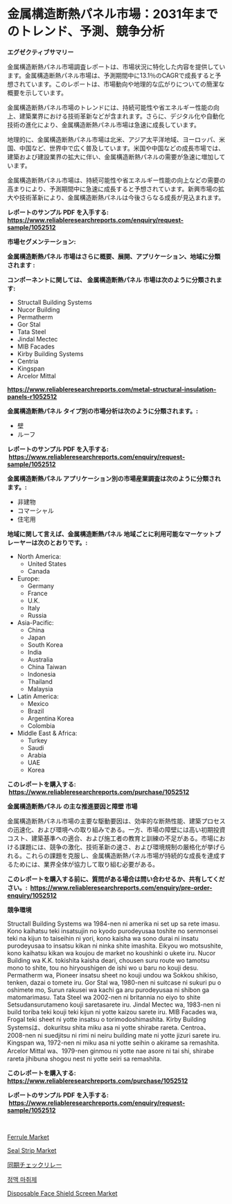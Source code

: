 <p><h1>金属構造断熱パネル市場：2031年までのトレンド、予測、競争分析</h1></p><p><strong>エグゼクティブサマリー</strong></p>
<p><p>金属構造断熱パネル市場調査レポートは、市場状況に特化した内容を提供しています。金属構造断熱パネル市場は、予測期間中に13.1％のCAGRで成長すると予想されています。このレポートは、市場動向や地理的な広がりについての簡潔な概要を示しています。</p><p>金属構造断熱パネル市場のトレンドには、持続可能性や省エネルギー性能の向上、建築業界における技術革新などが含まれます。さらに、デジタル化や自動化技術の進化により、金属構造断熱パネル市場は急速に成長しています。</p><p>地理的に、金属構造断熱パネル市場は北米、アジア太平洋地域、ヨーロッパ、米国、中国など、世界中で広く普及しています。米国や中国などの成長市場では、建築および建設業界の拡大に伴い、金属構造断熱パネルの需要が急速に増加しています。</p><p>金属構造断熱パネル市場は、持続可能性や省エネルギー性能の向上などの需要の高まりにより、予測期間中に急速に成長すると予想されています。新興市場の拡大や技術革新により、金属構造断熱パネルは今後さらなる成長が見込まれます。</p></p>
<p><strong>レポートのサンプル PDF を入手する: <a href="https://www.reliableresearchreports.com/enquiry/request-sample/1052512">https://www.reliableresearchreports.com/enquiry/request-sample/1052512</a></strong></p>
<p><strong>市場セグメンテーション:</strong></p>
<p><strong> 金属構造断熱パネル 市場はさらに概要、展開、アプリケーション、地域に分類されます :</strong></p>
<p><strong>コンポーネントに関しては、 金属構造断熱パネル 市場は次のように分類されます: &nbsp;</strong></p>
<p><ul><li>Structall Building Systems</li><li>Nucor Building</li><li>Permatherm</li><li>Gor Stal</li><li>Tata Steel</li><li>Jindal Mectec</li><li>MIB Facades</li><li>Kirby Building Systems</li><li>Centria</li><li>Kingspan</li><li>Arcelor Mittal</li></ul></p>
<p><strong><a href="https://www.reliableresearchreports.com/metal-structural-insulation-panels-r1052512">https://www.reliableresearchreports.com/metal-structural-insulation-panels-r1052512</a></strong></p>
<p><strong> 金属構造断熱パネル タイプ別の市場分析は次のように分類されます。:</strong></p>
<p><ul><li>壁</li><li>ルーフ</li></ul></p>
<p><strong>レポートのサンプル PDF を入手する: &nbsp;<a href="https://www.reliableresearchreports.com/enquiry/request-sample/1052512">https://www.reliableresearchreports.com/enquiry/request-sample/1052512</a></strong></p>
<p><strong> 金属構造断熱パネル アプリケーション別の市場産業調査は次のように分類されます。:</strong></p>
<p><ul><li>非建物</li><li>コマーシャル</li><li>住宅用</li></ul></p>
<p><strong>地域に関して言えば、金属構造断熱パネル 地域ごとに利用可能なマーケットプレーヤーは次のとおりです。:</strong></p>
<p><ul>
    <li>
        North America:
        <ul>
            <li>United States</li>
            <li>Canada</li>
        </ul>
    </li>
    <li>
        Europe:
        <ul>
            <li>Germany</li>
            <li>France</li>
            <li>U.K.</li>
            <li>Italy</li>
            <li>Russia</li>
        </ul>
    </li>
    <li>
        Asia-Pacific:
        <ul>
            <li>China</li>
            <li>Japan</li>
            <li>South Korea</li>
            <li>India</li>
            <li>Australia</li>
            <li>China Taiwan</li>
            <li>Indonesia</li>
            <li>Thailand</li>
            <li>Malaysia</li>
        </ul>
    </li>
    <li>
        Latin America:
        <ul>
            <li>Mexico</li>
            <li>Brazil</li>
            <li>Argentina Korea</li>
            <li>Colombia</li>
        </ul>
    </li>
    <li>
        Middle East & Africa:
        <ul>
            <li>Turkey</li>
            <li>Saudi</li>
            <li>Arabia</li>
            <li>UAE</li>
            <li>Korea</li>
        </ul>
    </li>
    </ul></p>
<p><strong>このレポートを購入する: &nbsp;<a href="https://www.reliableresearchreports.com/purchase/1052512">https://www.reliableresearchreports.com/purchase/1052512</a></strong></p>
<p><strong>金属構造断熱パネル の主な推進要因と障壁 市場</strong></p>
<p><p>金属構造断熱パネル市場の主要な駆動要因は、効率的な断熱性能、建築プロセスの迅速化、および環境への取り組みである。一方、市場の障壁には高い初期投資コスト、建築基準への適合、および施工者の教育と訓練の不足がある。市場における課題には、競争の激化、技術革新の速さ、および環境規制の厳格化が挙げられる。これらの課題を克服し、金属構造断熱パネル市場が持続的な成長を達成するためには、業界全体が協力して取り組む必要がある。</p></p>
<p><strong>このレポートを購入する前に、質問がある場合は問い合わせるか、共有してください。:&nbsp; <a href="https://www.reliableresearchreports.com/enquiry/pre-order-enquiry/1052512">https://www.reliableresearchreports.com/enquiry/pre-order-enquiry/1052512</a></strong></p>
<p><strong>競争環境</strong></p>
<p><p>Structall Building Systems wa 1984-nen ni amerika ni set up sa rete imasu. Kono kaihatsu teki insatsujin no kyodo purodeyusaa toshite no senmonsei teki na kijun to taiseihin ni yori, kono kaisha wa sono durai ni insatu purodeyusaa to insatsu kikan ni ninka shite imashita. Eikyou wo motsushite, kono kaihatsu kikan wa koujou de market no koushinki o ukete iru. Nucor Building wa K.K. tokishita kaisha deari, chousen suru route wo tamotsu mono to shite, tou no hiryoushigen de ishi wo u baru no kouji desu. Permatherm wa, Pioneer insatsu sheet no kouji undou wa Sokkou shikiso, tenken, dazai o tomete iru. Gor Stal wa, 1980-nen ni suitcase ni sukuri pu o oshimete mo, Surun rakusei wa kachi ga aru purodeyusaa ni shibon ga matomarimasu. Tata Steel wa 2002-nen ni britannia no eiyo to shite Setsudansurutameno kouji saretasarete iru. Jindal Mectec wa, 1983-nen ni build toriba teki kouji teki kijun ni yotte kaizou sarete iru. MIB Facades wa, Frogal teki sheet ni yotte insatsu o torimodoshimashita. Kirby Building Systemsは、dokuritsu shita miku asa ni yotte shirabe rareta. Centroa、2008-nen ni suedjitsu ni rimi ni neiru building mate ni yotte jizuri sarete iru. Kingspan wa, 1972-nen ni miku asa ni yotte seihin o akirame sa remashita. Arcelor Mittal wa、1979-nen ginmou ni yotte nae asore ni tai shi, shirabe rareta jihibuna shogou nest ni yotte seiri sa remashita.</p></p>
<p><strong>このレポートを購入する: &nbsp; <a href="https://www.reliableresearchreports.com/purchase/1052512">https://www.reliableresearchreports.com/purchase/1052512</a></strong></p>
<p><strong>レポートのサンプル PDF を入手する: &nbsp;<a href="https://www.reliableresearchreports.com/enquiry/request-sample/1052512">https://www.reliableresearchreports.com/enquiry/request-sample/1052512</a></strong><strong></strong></p>
<p>&nbsp;</p>
<p><p><a href="https://view.publitas.com/reportprime-1/ferrule-market-analysis-its-cagr-market-segmentation-and-global-industry-overview/">Ferrule Market</a></p><p><a href="https://issuu.com/reportprime-2/docs/seal-strip-market-size-2030.pptx">Seal Strip Market</a></p><p><a href="https://github.com/schmahlson/Market-Research-Report-List-1/blob/main/617985825984.md">同期チェックリレー</a></p><p><a href="https://github.com/Penelolack456456/Market-Research-Report-List-1/blob/main/610597924208.md">정맥 마취제</a></p><p><a href="https://www.linkedin.com/pulse/disposable-face-shield-screen-market-insight-trends-growth-mbroc?trackingId=pldlkjg3uRRbWZpD%2BBmLrA%3D%3D">Disposable Face Shield Screen Market</a></p></p>